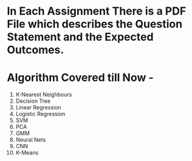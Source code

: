 
# In Each Assignment There is a PDF File which describes the Question Statement and the Expected Outcomes.

# Algorithm Covered till Now - 
1) K-Nearest Neighbours
2) Decision Tree
3) Linear Regression
4) Logistic Regression
5) SVM
6) PCA
7) GMM
8) Neural Nets
9) CNN
10) K-Means

